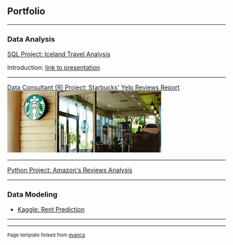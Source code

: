 ## Portfolio

---

### Data Analysis 

[SQL Project: Iceland Travel Analysis](https://hsiehhsinyu-hh2890.shinyapps.io/Iceland/)

Introduction: [link to presentation](/pdf/5310_team6.pdf)

---
[Data Consultant (R) Project: Starbucks' Yelp Reviews Report](https://hsiehhsinyu-hh2890.shinyapps.io/Starbucks_Dynamic_Report/)
<img src="images/starbucks.jpeg?raw=true"/>

---
[Python Project: Amazon's Reviews Analysis](/pdf/sample_presentation.pdf)

---

### Data Modeling

- [Kaggle: Rent Prediction](http://example.com/)

---




---
<p style="font-size:11px">Page template forked from <a href="https://github.com/evanca/quick-portfolio">evanca</a></p>
<!-- Remove above link if you don't want to attibute -->
